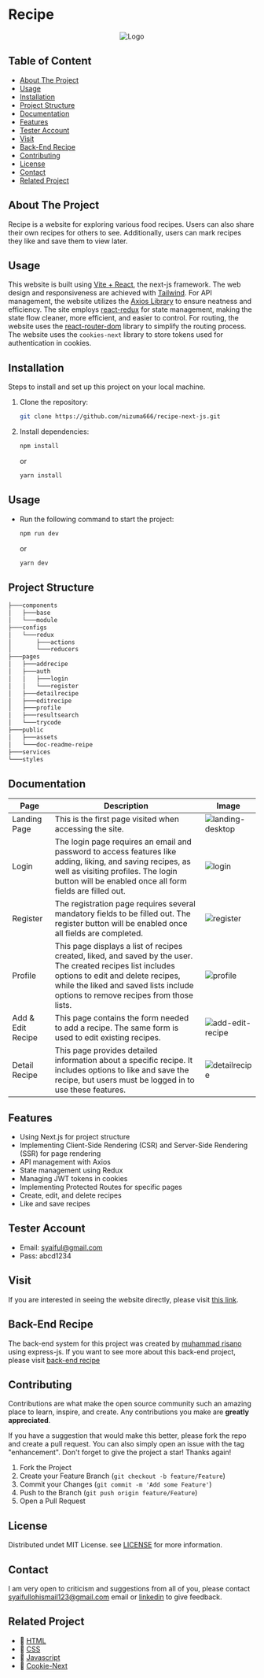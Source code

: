 # Recipe

<p align="center">
  <img src="public/assets/logo.png" alt="Logo" />
</p>

## Table of Content

- [About The Project](#about-the-project)
- [Usage](#usage)
- [Installation](#installation)
- [Project Structure](project-structure)
- [Documentation](#documentation)
- [Features](#features)
- [Tester Account](#tester-account)
- [Visit](#visit)
- [Back-End Recipe](#back-end-recipe)
- [Contributing](#contributing)
- [License](#license)
- [Contact](#contact)
- [Related Project](#related-project)

## About The Project
Recipe is a website for exploring various food recipes. Users can also share their own recipes for others to see. Additionally, users can mark recipes they like and save them to view later.

## Usage
This website is built using [Vite + React](https://vitejs.dev/), the next-js framework. The web design and responsiveness are achieved with [Tailwind](https://tailwindcss.com/). For API management, the website utilizes the [Axios Library](https://axios-http.com/) to ensure neatness and efficiency. The site employs [react-redux](https://react-redux.js.org/) for state management, making the state flow cleaner, more efficient, and easier to control. For routing, the website uses the [react-router-dom](https://reactrouter.com/en/main) library to simplify the routing process. The website uses the `cookies-next` library to store tokens used for authentication in cookies.

## Installation

Steps to install and set up this project on your local machine.

1. Clone the repository:
    ```bash
    git clone https://github.com/nizuma666/recipe-next-js.git
    ```
2. Install dependencies:
    ```bash
    npm install
    ```
    or
    ```bash
    yarn install
    ```

## Usage

- Run the following command to start the project:
    ```bash
    npm run dev
    ```
    or
    ```bash
    yarn dev
    ```
## Project Structure
```bash
├───components
│   ├───base
│   └───module
├───configs
│   └───redux
│       ├───actions
│       └───reducers
├───pages
│   ├───addrecipe
│   ├───auth
│   │   ├───login
│   │   └───register
│   ├───detailrecipe
│   ├───editrecipe
│   ├───profile
│   ├───resultsearch
│   └───trycode
├───public
│   ├───assets
│   └───doc-readme-reipe
├───services
└───styles
```

## Documentation

| Page            | Description                                                                                                         | Image                                                                  |
|-----------------|---------------------------------------------------------------------------------------------------------------------|------------------------------------------------------------------------|
| Landing Page    | This is the first page visited when accessing the site.                                                             | ![landing-desktop](https://github.com/nizuma666/recipe-next-js/blob/master/public/doc-readme-reipe/dashboard2.png)              |
| Login           | The login page requires an email and password to access features like adding, liking, and saving recipes, as well as visiting profiles. The login button will be enabled once all form fields are filled out. | ![login](public/doc-readme-reipe/login.png)                            |
| Register        | The registration page requires several mandatory fields to be filled out. The register button will be enabled once all fields are completed. | ![register](public/doc-readme-reipe/register.png)                      |
| Profile         | This page displays a list of recipes created, liked, and saved by the user. The created recipes list includes options to edit and delete recipes, while the liked and saved lists include options to remove recipes from those lists. | ![profile](public/doc-readme-reipe/profile2.png)                        |
| Add & Edit Recipe | This page contains the form needed to add a recipe. The same form is used to edit existing recipes.                | ![add-edit-recipe](public/doc-readme-reipe/add-edit-recipe.png)        |
| Detail Recipe   | This page provides detailed information about a specific recipe. It includes options to like and save the recipe, but users must be logged in to use these features. | ![detailrecipe](public/doc-readme-reipe/detail-recipe.png)             |

## Features
- Using Next.js for project structure
- Implementing Client-Side Rendering (CSR) and Server-Side Rendering (SSR) for page rendering
- API management with Axios
- State management using Redux
- Managing JWT tokens in cookies
- Implementing Protected Routes for specific pages
- Create, edit, and delete recipes
- Like and save recipes

## Tester Account
- Email: syaiful@gmail.com
- Pass: abcd1234

## Visit
If you are interested in seeing the website directly, please visit [this link](https://recipe-alpha-vert.vercel.app/).

## Back-End Recipe
The back-end system for this project was created by [muhammad risano](https://github.com/muhammadrisano) using express-js. If you want to see more about this back-end project, please visit [back-end recipe](https://github.com/nizuma666/pijar-mama-recipe)

## Contributing
Contributions are what make the open source community such an amazing place to learn, inspire, and create. Any contributions you make are **greatly appreciated**.

If you have a suggestion that would make this better, please fork the repo and create a pull request. You can also simply open an issue with the tag "enhancement".
Don't forget to give the project a star! Thanks again!

1. Fork the Project
2. Create your Feature Branch (`git checkout -b feature/Feature`)
3. Commit your Changes (`git commit -m 'Add some Feature'`)
4. Push to the Branch (`git push origin feature/Feature`)
5. Open a Pull Request

## License
Distributed undet MIT License. see [LICENSE](https://github.com/nizuma666/recipe-next-js/blob/master/LICENSE) for more information.

## Contact
I am very open to criticism and suggestions from all of you, please contact syaifullohismail123@gmail.com email or [linkedin](https://www.linkedin.com/in/syaifulloh-ismail/) to give feedback.

## Related Project
- :rocket: [HTML](https://www.duniailkom.com/tutorial-belajar-html-dan-index-artikel-html/)
- :rocket: [CSS](https://www.duniailkom.com/tutorial-belajar-css-dan-index-artikel-css/)
- :rocket: [Javascript](https://www.duniailkom.com/tutorial-belajar-javascript-dan-index-artikel-javascript/)
- 🚀 [Cookie-Next](https://www.npmjs.com/package/cookies-next)
